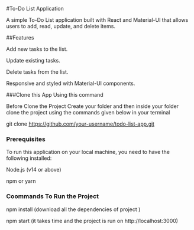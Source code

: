 #To-Do List Application

A simple To-Do List application built with React and Material-UI that allows users to add, read, update, and delete items.

##Features

Add new tasks to the list.

Update existing tasks.

Delete tasks from the list.

Responsive and styled with Material-UI components.


###Clone this App Using this command

Before Clone the Project Create your folder and then inside your folder clone the project using the commands given below in your terminal

git clone https://github.com/your-username/todo-list-app.git

### Prerequisites
To run this application on your local machine, you need to have the following installed:

Node.js (v14 or above)

npm or yarn

### Coommands To Run the Project

npm install (download all the dependencies of project )

npm start (it takes time and the project is run on http://localhost:3000)







